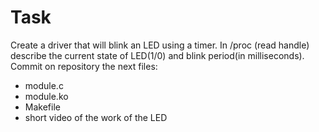 # Task
Create a driver that will blink an LED using a timer.
In /proc (read handle) describe the current state of LED(1/0) 
and blink period(in milliseconds).
Commit on repository the next files:
- module.c
- module.ko
- Makefile
- short video of the work of the LED